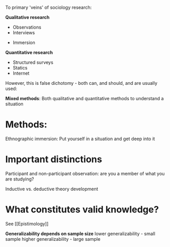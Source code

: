 To primary 'veins' of sociology research:

**Qualitative research**

* Observations
* Interviews
- Immersion

**Quantitative research**

* Structured surveys
* Statics
* Internet


However, this is false dichotomy - both can, and should, and are usually used:

**Mixed methods**: Both qualitative and quantitative methods to understand a situation

# Methods:

Ethnographic immersion:  Put yourself in a situation and get deep into it

# Important distinctions

Participant and non-participant observation: are you a member of what you are studying?

Inductive vs. deductive theory development

# What constitutes valid knowledge?

See [[Epistimology]]

**Generalizability depends on sample size**
lower generalizability - small sample
higher generalizability - large sample
